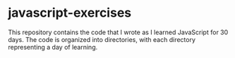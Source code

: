 # javascript-exercises

This repository contains the code that I wrote as I learned JavaScript for 30 days. The code is organized into directories, with each directory representing a day of learning.
